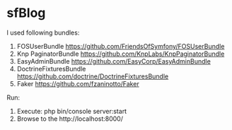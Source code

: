 sfBlog
======

I used following bundles:
1. FOSUserBundle https://github.com/FriendsOfSymfony/FOSUserBundle
2. Knp PaginatorBundle https://github.com/KnpLabs/KnpPaginatorBundle
3. EasyAdminBundle https://github.com/EasyCorp/EasyAdminBundle
4. DoctrineFixturesBundle https://github.com/doctrine/DoctrineFixturesBundle
5. Faker https://github.com/fzaninotto/Faker

Run:
1. Execute: php bin/console server:start
2. Browse to the http://localhost:8000/